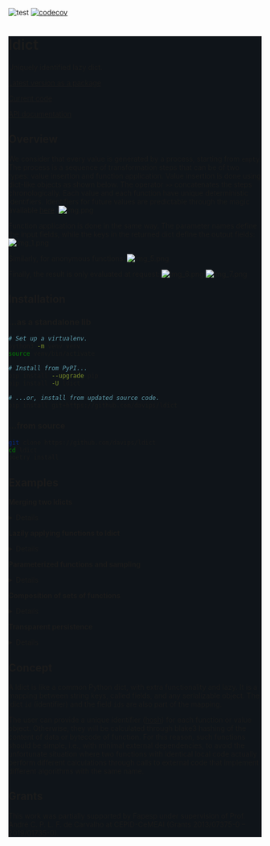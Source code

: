 ![test](https://github.com/davips/ldict/workflows/test/badge.svg)
[![codecov](https://codecov.io/gh/davips/ldict/branch/main/graph/badge.svg)](https://codecov.io/gh/davips/ldict)
<div style="background-color: rgb(15, 20, 25);">

# ldict
Uniquely identified lazy dict.

[Latest version as a package](https://pypi.org/project/ldict)

[Current code](https://github.com/davips/ldict)

[API documentation](https://davips.github.io/ldict)

## Overview
We consider that every value is generated by a process, starting from `empty`. The process is a sequence of
transformation steps that can be of two types:
value insertion and function application. Value insertion is done using dict-like objects as shown below. The
operator `>>` concatenates the steps chronologically. Each value and each function have unique deterministic
identifiers. Identifiers for future values are predictable through the magic
available [here](https://pypi.org/project/garoupa).
![img.png](https://raw.githubusercontent.com/davips/ldict/main/examples/img.png)

Function application is done in the same way. The parameter names define the input fields, while the keys in the
returned dict define the output fields:
![img_1.png](https://raw.githubusercontent.com/davips/ldict/main/examples/img_1.png)

Similarly, for anonymous functions:
![img_5.png](https://raw.githubusercontent.com/davips/ldict/main/examples/img_5.png)

Finally, the result is only evaluated at request:
![img_6.png](https://raw.githubusercontent.com/davips/ldict/main/examples/img_6.png)
![img_7.png](https://raw.githubusercontent.com/davips/ldict/main/examples/img_7.png)


## Installation
### ...as a standalone lib
```bash
# Set up a virtualenv. 
python3 -m venv venv
source venv/bin/activate

# Install from PyPI...
pip install --upgrade pip
pip install -U ldict

# ...or, install from updated source code.
pip install git+https://github.com/davips/ldict
```

### ...from source
```bash
git clone https://github.com/davips/ldict
cd ldict
poetry install
```

## Examples
**Merging two ldicts**
<details>
<p>

```python3
from ldict import ldict

a = ldict(x=3)
print(a)
"""
{
    "id": "kr_4aee5c3bcac2c478be9901d57fd1ef8a9d002",
    "ids": "kr_4aee5c3bcac2c478be9901d57fd1ef8a9d002",
    "x": 3
}
"""
```

```python3

b = ldict(y=5)
print(b)
"""
{
    "id": "Uz_0af6d78f77734fad67e6de7cdba3ea368aae4",
    "ids": "Uz_0af6d78f77734fad67e6de7cdba3ea368aae4",
    "y": 5
}
"""
```

```python3

print(a >> b)
"""
{
    "id": "c._2b0434ca422114262680df425b85cac028be6",
    "ids": "kr_4aee5c3bcac2c478be9901d57fd1ef8a9d002 Uz_0af6d78f77734fad67e6de7cdba3ea368aae4",
    "x": 3,
    "y": 5
}
"""
```


</p>
</details>

**Lazily applying functions to ldict**
<details>
<p>

```python3
from ldict import ldict

a = ldict(x=3)
print(a)
"""
{
    "id": "kr_4aee5c3bcac2c478be9901d57fd1ef8a9d002",
    "ids": "kr_4aee5c3bcac2c478be9901d57fd1ef8a9d002",
    "x": 3
}
"""
```

```python3

a = a >> ldict(y=5) >> {"z": 7} >> (lambda x, y, z: {"r": x ** y // z})
print(a)
"""
{
    "id": "8jopGVdtSEyCk1NSKcrEF-Lfv8up9MQBdvkLxU2o",
    "ids": "J3tsy4vUXPELySBicaAy-h-UK7Dp9MQBdvkLxU2o... +2 ...Ss_7dff0a161ba7462725cac7dcee71b67669f69",
    "r": "→(x y z)",
    "x": 3,
    "y": 5,
    "z": 7
}
"""
```

```python3

print(a.r)
"""
34
"""
```

```python3

print(a)
"""
{
    "id": "8jopGVdtSEyCk1NSKcrEF-Lfv8up9MQBdvkLxU2o",
    "ids": "J3tsy4vUXPELySBicaAy-h-UK7Dp9MQBdvkLxU2o... +2 ...Ss_7dff0a161ba7462725cac7dcee71b67669f69",
    "r": 34,
    "x": 3,
    "y": 5,
    "z": 7
}
"""
```


</p>
</details>

**Parameterized functions and sampling**
<details>
<p>

```python3
from random import Random

from ldict import Ø
from ldict.cfg import cfg


# A function provide input fields and, optionally, parameters.
# For instance:
# 'a' is sampled from an arithmetic progression
# 'b' is sampled from a geometric progression
# Here, the syntax for default parameter values is borrowed with a new meaning.
def fun(x, y, a=[-100, -99, -98, ..., 100], b=[0.0001, 0.001, 0.01, ..., 100000000]):
    return {"z": a * x + b * y}


# Creating an empty ldict. Alternatively: d = ldict().
d = Ø >> {}
d.show(colored=False)
"""
{
    "id": "0000000000000000000000000000000000000000",
    "ids": {}
}
"""
```

```python3

# Putting some values. Alternatively: d = ldict(x=5, y=7).
d["x"] = 5
d["y"] = 7
d.show(colored=False)
"""
{
    "id": "I0_39c94b4dfbc7a8579ca1304eba25917204a5e",
    "ids": {
        "x": "Tz_d158c49297834fad67e6de7cdba3ea368aae4",
        "y": "Rs_92162dea64a7462725cac7dcee71b67669f69"
    },
    "x": 5,
    "y": 7
}
"""
```

```python3

# Parameter values are uniformly sampled.
d1 = d >> fun
d1.show(colored=False)
print(d1.z)
"""
{
    "id": "evOQXrLFUEWo02HL0onLPYj3ZujS6bX-N.VV9uUj",
    "ids": {
        "z": "2u-P-IQl8iaBKTGSkd2FcYLIKjjS6bX-N.VV9uUj",
        "x": "Tz_d158c49297834fad67e6de7cdba3ea368aae4",
        "y": "Rs_92162dea64a7462725cac7dcee71b67669f69"
    },
    "z": "→(a b x y)",
    "x": 5,
    "y": 7
}
7370.0
"""
```

```python3

d2 = d >> fun
d2.show(colored=False)
print(d2.z)
"""
{
    "id": "R2Zuxi.0id-dTMDEFJAQfTiINJH6n6XKwygN-ARL",
    "ids": {
        "z": "s-VLHjoTYCx3vjnLZyfKFSKlzyH6n6XKwygN-ARL",
        "x": "Tz_d158c49297834fad67e6de7cdba3ea368aae4",
        "y": "Rs_92162dea64a7462725cac7dcee71b67669f69"
    },
    "z": "→(a b x y)",
    "x": 5,
    "y": 7
}
125.07
"""
```

```python3

# Parameter values can also be manually set.
e = d >> cfg(a=5, b=10) >> fun
print(e.z)
"""
95
"""
```

```python3

# Not all parameters need to be set.
e = d >> cfg(a=5) >> fun
print(e.z)
"""
725.0
"""
```

```python3

# Each run will be a different sample for the missing parameters.
e = e >> cfg(a=5) >> fun
print(e.z)
"""
700025.0
"""
```

```python3

# We can define the initial state of the random sampler.
# It will be in effect from its location place onwards in the expression.
e = d >> cfg(a=5) >> Random(0) >> fun
print(e.z)
"""
699999990.0
"""
```

```python3

# All runs will yield the same result,
# if starting from the same random number generator seed.
e = e >> cfg(a=5) >> Random(0) >> fun
print(e.z)
"""
699999990.0
"""
```

```python3

# Reproducible different runs are achievable by using a single random number generator.
rnd = Random(0)
e = d >> cfg(a=5) >> rnd >> fun
print(e.z)
e = d >> cfg(a=5) >> rnd >> fun  # Alternative syntax.
print(e.z)
"""
699999990.0
35.0007
"""
```


</p>
</details>

**Composition of sets of functions**
<details>
<p>

```python3
from random import Random

from ldict import Ø


# A multistep process can be defined without applying its functions


def g(x, y, a=[1, 2, 3, ..., 10], b=[0.00001, 0.0001, 0.001, ..., 100000]):
    return {"z": a * x + b * y}


def h(z, c=[1, 2, 3]):
    return {"z": c * z}


# In the ldict framework 'data is function',
# so the alias ø represents the 'empty data object' and the 'reflexive function' at the same time.
# In other words: 'inserting nothing' has the same effect as 'doing nothing'.
# The operator '*' is an alias for '>>', used just to make the context clearer.
fun = Ø * g * h  # ø enable the cartesian product of the subsequent sets of functions within the expression.
print(fun)
"""
«g × h»
"""
```

```python3

# The difference between 'ø * g * h' and 'ldict(x=3) >> g >> h' is that the functions in the latter are already applied
# (resulting in an ldict object). The former still has its free parameters unsampled,
# and results in an ordered set of composite functions.
# It is a set because the parameter values of the functions are still undefined.
d = {"x": 5, "y": 7} >> fun
print(d)
"""
{
    "id": "JeST70rdK5yDXesPgOJGcXK3PkA0ecsddU2P1c1I",
    "ids": "YbHKPcnA2.dthJbWADoACWaJA9A0ecsddU2P1c1I... +1 ...Rs_92162dea64a7462725cac7dcee71b67669f69",
    "z": "→(c z→(a b x y))",
    "x": 5,
    "y": 7
}
"""
```

```python3

print(d.z)
"""
740.0
"""
```

```python3

d = {"x": 5, "y": 7} >> fun
print(d.z)
"""
51.4
"""
```

```python3

# Reproducible different runs by passing a stateful random number generator.
rnd = Random(0)
e = d >> rnd >> fun
print(e.z)
"""
105.0
"""
```

```python3

e = d >> rnd >> fun
print(e.z)
"""
14050.0
"""
```

```python3

# Repeating the same results.
rnd = Random(0)
e = d >> rnd >> fun
print(e.z)
"""
105.0
"""
```

```python3

e = d >> rnd >> fun
print(e.z)
"""
14050.0
"""
```


</p>
</details>

**Transparent persistence**
<details>
<p>

```python3
import shelve
from collections import namedtuple
from pprint import pprint

from ldict import ldict, Ø
# The cache can be set globally.
# It is as simple as a dict, or any dict-like implementation mapping str to serializable content.
# Implementations can, e.g., store data on disk or in a remote computer.
from ldict.cfg import cfg
from ldict.config import setcache

setcache({})


def fun(x, y):
    print("Calculated!")  # Watch whether the value had to be calculated.
    return {"z": x ** y}


# The operator '^' indicates a relevant point during the process, i.e., a point where data should be stored.
# It is mostly intended to avoid costly recalculations or log results.
# The symbol points upwards, meaning data can momentarily come from or go outside of the process.
# When the same process is repeated, only the first request will trigger calculation.
# Local caching objects (dicts or dict-like database servers) can also be used.
# They should be wrapped by square brackets to avoid ambiguity.
# The list may contain many different caches, e.g.: [RAM, local, remote].
mycache = {}
remote = {}
d = Ø >> {"x": 3, "y": 2} >> fun >> [mycache, remote]
print(d)
print(d.z, d.id)
"""
{
    "id": "dpWeC4tFX.7oD1PMWLoyNAaH6gtNSvzvAw2XMZVi",
    "ids": "GsDJe8CjPiVCEoJEoNzyfKAyyirNSvzvAw2XMZVi... +1 ...yI_a331070d4bcdde465f28ba37ba1310e928122",
    "z": "→(^ x y)",
    "x": 3,
    "y": 2
}
Calculated!
9 dpWeC4tFX.7oD1PMWLoyNAaH6gtNSvzvAw2XMZVi
"""
```

```python3

# The second request just retrieves the cached value.
d = ldict(y=2, x=3) >> fun >> [remote]
print(d.z, d.id)
"""
9 dpWeC4tFX.7oD1PMWLoyNAaH6gtNSvzvAw2XMZVi
"""
```

```python3

# The caching operator can appear in multiple places in the expression, if intermediate values are of interest.
# The ø is used as ldict-inducer when needed.
d = ldict(y=2, x=3) >> fun ^ Ø >> (lambda x: {"x": x ** 2}) >> Ø >> {"w": 5, "k": 5} >> Ø >> [mycache]
print(d.z, d.id)
"""
9 QaRWaaqyTLRqBDzvIff.HdTGQVDeSMDamXXwaYMA
"""
```

```python3

# Persisting to disk is easily done via Python shelve.
P = namedtuple("P", "x y")
a = [3, 2]
b = [1, 4]


def measure_distance(a, b):
    from math import sqrt
    return {"distance": sqrt((a[0] - b[0]) ** 2 + (a[1] - b[1]) ** 2)}


with shelve.open("/tmp/my-cache-file.db") as db:
    d = ldict(a=a, b=b) >> measure_distance >> [db]
    pprint(dict(db))  # Cache is initially empty.
    print(d.distance)
    pprint(dict(db))
    #  ...

    # '^' syntax is also possible.
    a = [7, 1]
    b = [4, 3]
    copy = lambda source=None, target=None, **kwargs: {target: kwargs[source]}
    mean = lambda distance, other_distance: {"m": (distance + other_distance) / 2}
    e = (
            ldict(a=a, b=b)
            >> measure_distance
            >> {"other_distance": d.distance}
            >> mean
            ^ Ø
            ^ cfg(source="m", target="m0")
            >> copy
            >> (lambda m: {"m": m ** 2})
    )
    print(e.m0, e.m)

"""
{'3Q_85403c3464883af128dc24eef54294173d8ef': [1, 4],
 'E0_45bf7de0dcdfc012da8a0f556492e8880b09d': [3, 2],
 'KBQMiN2gHLwCewlu6HC67I1R2-m8hIbZ8IXI2c0c': 2.8284271247461903,
 'uSytg7O3BaGIggOzqYSBO3ees4KQw0Bf1SouJQht': 2.8284271247461903}
2.8284271247461903
{'3Q_85403c3464883af128dc24eef54294173d8ef': [1, 4],
 'E0_45bf7de0dcdfc012da8a0f556492e8880b09d': [3, 2],
 'KBQMiN2gHLwCewlu6HC67I1R2-m8hIbZ8IXI2c0c': 2.8284271247461903,
 'uSytg7O3BaGIggOzqYSBO3ees4KQw0Bf1SouJQht': 2.8284271247461903}
3.2169892001050897 10.349019513592784
"""
```


</p>
</details>

<!--- ## Persistence
Extra dependencies can be installed to support saving data to disk or to a server in the network. 

**[still an ongoing work...]**

`poetry install -E full`
--->

## Concept
A ldict is like a common Python dict, with extra functionality and lazy.
It is a mapping between string keys, called fields, and any serializable object.
The ldict `id` (identifier) and the field `ids` are also part of the mapping.  

The user can provide a unique identifier ([hosh](https://pypi.org/project/garoupa))
for each function or value object.
Otherwise, they will be calculated through blake3 hashing of the content of data or bytecode of function.
For this reason, such functions should be simple, i.e.,
with minimal external dependencies, to avoid the unfortunate situation where two
functions with identical local code actually perform different calculations through
calls to external code that implement different algorithms with the same name.
<!--- Alternatively, a Hosh object can be passed inside the dict that is returned by the function, under the key "_id". --->

## Grants
This work was partially supported by Fapesp under supervision of
Prof. André C. P. L. F. de Carvalho at CEPID-CeMEAI (Grants 2013/07375-0 – 2019/01735-0).

</div>
